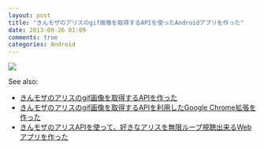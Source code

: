 ```yaml
---
layout: post
title: "きんモザのアリスのgif画像を取得するAPIを使ったAndroidアプリを作った"
date: 2013-09-26 01:09
comments: true
categories: Android
---
```


<a href="https://github.com/takiguchi0817/KinMoza/tree/master">
<img src="https://dl.dropboxusercontent.com/u/54255753/blog/201309/alice_github.png">
</a>

See also:

- [きんモザのアリスのgif画像を取得するAPIを作った](http://mogashi.hateblo.jp/entry/2013/09/24/000619)
- [きんモザのアリスのgif画像を取得するAPIを利用したGoogle Chrome拡張を作った](http://pastak.hatenablog.com/entry/2013/09/25/004437)
- [きんモザのアリスAPIを使って、好きなアリスを無限ループ視聴出来るWebアプリを作った](http://moroya.hatenablog.jp/entry/2013/09/25/224446)
